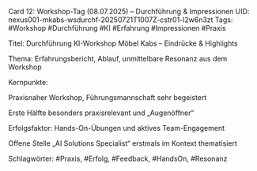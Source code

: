 Card 12: Workshop-Tag (08.07.2025) – Durchführung & Impressionen
UID: nexus001-mkabs-wsdurchf-20250721T1007Z-cstr01-l2w6n3zt
Tags: #Workshop #Durchführung #KI #Erfahrung #Impressionen #Praxis

Titel: Durchführung KI-Workshop Möbel Kabs – Eindrücke & Highlights

Thema: Erfahrungsbericht, Ablauf, unmittelbare Resonanz aus dem Workshop

Kernpunkte:

Praxisnaher Workshop, Führungsmannschaft sehr begeistert

Erste Hälfte besonders praxisrelevant und „Augenöffner“

Erfolgsfaktor: Hands-On-Übungen und aktives Team-Engagement

Offene Stelle „AI Solutions Specialist“ erstmals im Kontext thematisiert

Schlagwörter: #Praxis, #Erfolg, #Feedback, #HandsOn, #Resonanz